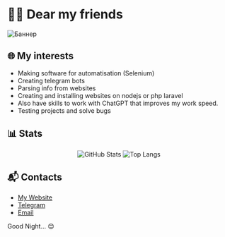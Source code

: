 # 🌙✨ Dear my friends

![Баннер](https://i.ibb.co/3SY3twN/banner.jpg)

## 🌐 My interests
- Making software for automatisation (Selenium)
- Creating telegram bots
- Parsing info from websites
- Creating and installing websites on nodejs or php laravel
- Also have skills to work with ChatGPT that improves my work speed.
- Testing projects and solve bugs

## 📊 Stats

<p align="center">
  <img src="https://github-readme-stats.vercel.app/api?username=mercury-devel&show_icons=true&theme=default" alt="GitHub Stats" />
  <img src="https://github-readme-stats.vercel.app/api/top-langs/?username=mercury-devel&layout=compact&theme=default" alt="Top Langs" />
</p>

## 📬 Contacts

- [My Website](https://nocrynomercy.ru)
- [Telegram](https://t.me/mercury_devel)
- [Email](mailto:angel@nocrynomercy.ru)

Good Night... 😊
